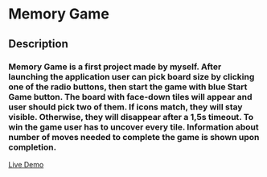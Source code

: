 <h1>
    Memory Game
</h1>

<h2>Description</h2>
<h3>Memory Game is a first project made by myself. After launching the application user can pick board size by clicking one of the radio buttons, then start the game with blue Start Game button. The board with face-down tiles will appear and user should pick two of them. If icons match, they will stay visible. Otherwise, they will disappear after a 1,5s timeout. To win the game user has to uncover every tile. Information about number of moves needed to complete the game is shown upon completion.</h3>

<a href="https://oskinavara.github.io/memory-game/">Live Demo</a>
